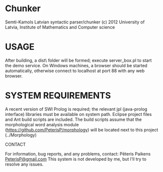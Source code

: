 Chunker
=======

Semti-Kamols Latvian syntactic parser/chunker
(c) 2012 University of Latvia, Institute of Mathematics and Computer science

USAGE
=====

After building, a dist\ folder will be formed; execute server_box.pl to start the demo service. On Windows machines, a browser should be started automatically, otherwise connect to localhost at port 88 with any web browser.

SYSTEM REQUIREMENTS
===================

A recent version of SWI Prolog is required; the relevant jpl (java-prolog interface) libraries must be available on system path.
Eclipse project files and Ant build scripts are included.
The build scripts assume that the morphological word analysis module (https://github.com/PeterisP/morphology) will be located next to this project (../Morphology)

CONTACT

For information, bug reports, and any problems, contact:
    Pēteris Paikens
    PeterisP@gmail.com
This system is not developed by me, but I'll try to resolve any issues.
